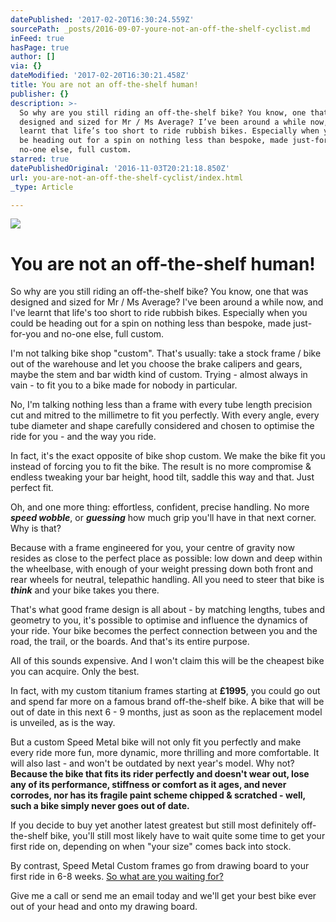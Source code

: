 ```yaml
---
datePublished: '2017-02-20T16:30:24.559Z'
sourcePath: _posts/2016-09-07-youre-not-an-off-the-shelf-cyclist.md
inFeed: true
hasPage: true
author: []
via: {}
dateModified: '2017-02-20T16:30:21.458Z'
title: You are not an off-the-shelf human!
publisher: {}
description: >-
  So why are you still riding an off-the-shelf bike? You know, one that was
  designed and sized for Mr / Ms Average? I’ve been around a while now, and I’ve
  learnt that life’s too short to ride rubbish bikes. Especially when you could
  be heading out for a spin on nothing less than bespoke, made just-for-you and
  no-one else, full custom.
starred: true
datePublishedOriginal: '2016-11-03T20:21:18.850Z'
url: you-are-not-an-off-the-shelf-cyclist/index.html
_type: Article

---
```

![](https://the-grid-user-content.s3-us-west-2.amazonaws.com/f597a7d0-a964-4eb4-9665-67c598524ddf.jpg)

# You are not an off-the-shelf human!

So why are you still riding an off-the-shelf bike? You know, one that was designed and sized for Mr / Ms Average? I've been around a while now, and I've learnt that life's too short to ride rubbish bikes. Especially when you could be heading out for a spin on nothing less than bespoke, made just-for-you and no-one else, full custom.

I'm not talking bike shop "custom". That's usually: take a stock frame / bike out of the warehouse and let you choose the brake calipers and gears, maybe the stem and bar width kind of custom. Trying - almost always in vain - to fit you to a bike made for nobody in particular.

No, I'm talking nothing less than a frame with every tube length precision cut and mitred to the millimetre to fit you perfectly. With every angle, every tube diameter and shape carefully considered and chosen to optimise the ride for you - and the way you ride.

In fact, it's the exact opposite of bike shop custom. We make the bike fit you instead of forcing you to fit the bike. The result is no more compromise & endless tweaking your bar height, hood tilt, saddle this way and that. Just perfect fit.

Oh, and one more thing: effortless, confident, precise handling. No more _**speed wobble**_, or _**guessing**_ how much grip you'll have in that next corner. Why is that?

Because with a frame engineered for you, your centre of gravity now resides as close to the perfect place as possible: low down and deep within the wheelbase, with enough of your weight pressing down both front and rear wheels for neutral, telepathic handling. All you need to steer that bike is _**think**_ and your bike takes you there.

That's what good frame design is all about - by matching lengths, tubes and geometry to you, it's possible to optimise and influence the dynamics of your ride. Your bike becomes the perfect connection between you and the road, the trail, or the boards. And that's its entire purpose.

All of this sounds expensive. And I won't claim this will be the cheapest bike you can acquire. Only the best.

In fact, with my custom titanium frames starting at **£1995**, you could go out and spend far more on a famous brand off-the-shelf bike. A bike that will be out of date in this next 6 - 9 months, just as soon as the replacement model is unveiled, as is the way. 

But a custom Speed Metal bike will not only fit you perfectly and make every ride more fun, more dynamic, more thrilling and more comfortable. It will also last - and won't be outdated by next year's model. Why not? **Because the bike that fits its rider perfectly and doesn't wear out, lose any of its performance, stiffness or comfort as it ages, and never corrodes, nor has its fragile paint scheme chipped & scratched - well, such a bike simply never goes out of date.**

If you decide to buy yet another latest greatest but still most definitely off-the-shelf bike, you'll still most likely have to wait quite some time to get your first ride on, depending on when "your size" comes back into stock.

By contrast, Speed Metal Custom frames go from drawing board to your first ride in 6-8 weeks.
[So what are you waiting for?][0]

Give me a call or send me an email today and we'll get your best bike ever out of your head and onto my drawing board.

[0]: http://ridefullgas.com/custom-titanium/